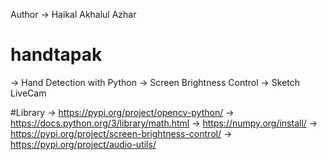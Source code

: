 Author
-> Haikal Akhalul Azhar

# handtapak
-> Hand Detection with Python
-> Screen Brightness Control
-> Sketch LiveCam


#Library
-> https://pypi.org/project/opencv-python/
-> https://docs.python.org/3/library/math.html
-> https://numpy.org/install/
-> https://pypi.org/project/screen-brightness-control/
-> https://pypi.org/project/audio-utils/
